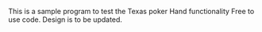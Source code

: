 This is a sample program to test the Texas poker Hand functionality
Free to use code.
Design is to be updated.
